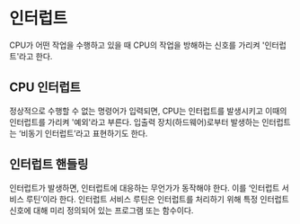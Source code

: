 # 인터럽트

CPU가 어떤 작업을 수행하고 있을 때
CPU의 작업을 방해하는 신호를 가리켜 '인터럽트'라고 한다.

## CPU 인터럽트

정상적으로 수행할 수 없는 명령어가 입력되면, CPU는 인터럽트를 발생시키고
이때의 인터럽트를 가리켜 '예외'라고 부른다.
입출력 장치(하드웨어)로부터 발생하는 인터럽트는
‘비동기 인터럽트’라고 표현하기도 한다.

## 인터럽트 핸들링
인터럽트가 발생하면, 인터럽트에 대응하는 무언가가 동작해야 한다.
이를 ‘인터럽트 서비스 루틴’이라 한다.
인터럽트 서비스 루틴은 인터럽트를 처리하기 위해
특정 인터럽트 신호에 대해 미리 정의되어 있는 프로그램 또는 함수이다.